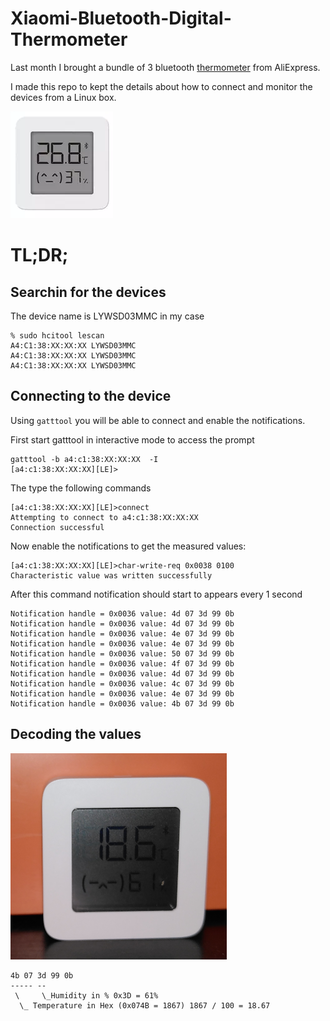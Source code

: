 # Xiaomi-Bluetooth-Digital-Thermometer

Last month I brought a bundle of 3 bluetooth [thermometer](https://www.aliexpress.com/item/4000358588436.html?spm=a2g0s.9042311.0.0.5a204c4d9Ag1aE) from AliExpress.

I made this repo to kept the details about how to connect and monitor the devices from a Linux box.

![](termometer.png)

# TL;DR;

## Searchin for the devices
The device name is LYWSD03MMC in my case

```
% sudo hcitool lescan
A4:C1:38:XX:XX:XX LYWSD03MMC
A4:C1:38:XX:XX:XX LYWSD03MMC
A4:C1:38:XX:XX:XX LYWSD03MMC
```

## Connecting to the device

Using `gatttool` you will be able to connect and enable the notifications.

First start gatttool in interactive mode to access the prompt
```
gatttool -b a4:c1:38:XX:XX:XX  -I
[a4:c1:38:XX:XX:XX][LE]>
```

The type the following commands

```
[a4:c1:38:XX:XX:XX][LE]>connect
Attempting to connect to a4:c1:38:XX:XX:XX
Connection successful
```

Now enable the notifications to get the measured values:

```
[a4:c1:38:XX:XX:XX][LE]>char-write-req 0x0038 0100
Characteristic value was written successfully
```

After this command notification should start to appears every 1 second

```
Notification handle = 0x0036 value: 4d 07 3d 99 0b
Notification handle = 0x0036 value: 4d 07 3d 99 0b
Notification handle = 0x0036 value: 4e 07 3d 99 0b
Notification handle = 0x0036 value: 4e 07 3d 99 0b
Notification handle = 0x0036 value: 50 07 3d 99 0b
Notification handle = 0x0036 value: 4f 07 3d 99 0b
Notification handle = 0x0036 value: 4d 07 3d 99 0b
Notification handle = 0x0036 value: 4c 07 3d 99 0b
Notification handle = 0x0036 value: 4e 07 3d 99 0b
Notification handle = 0x0036 value: 4b 07 3d 99 0b
```

## Decoding the values

![Real thermometer](real-device.png)

```
4b 07 3d 99 0b
----- --
 \     \_Humidity in % 0x3D = 61%
  \_ Temperature in Hex (0x074B = 1867) 1867 / 100 = 18.67
```

